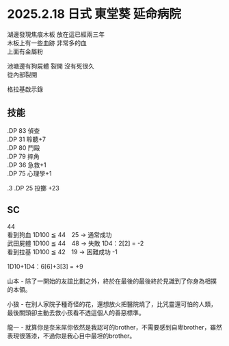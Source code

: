# 2025.2.18 日式 東堂葵 延命病院
湖邊發現焦痕木板 放在這已經兩三年  
木板上有一些血跡 非常多的血  
上面有金屬粉  

池塘邊有狗屍體 裂開 沒有死很久  
從內部裂開 


格拉基啟示錄  



## 技能  
.DP 83 偵查  
.DP 31 聆聽+7  
.DP 80 鬥毆    
.DP 79 摔角  
.DP 36 急救+1  
.DP 75 心理學+1    

.3 .DP 25 投擲 +23  

## SC  
44    
看到狗血 1D100 ≦ 44　25 → 通常成功  
武田屍體 1D100 ≦ 44　48 → 失敗 1D4：2[2] = -2  
看到拉基 1D100 ≦ 42　19 → 困難成功 -1  

1D10+1D4：6[6]+3[3] = +9

山本 - 除了一開始的友誼比劃之外，終於在最後的最後終於見識到了你身為相撲的本領。 

小狼 - 在別人家院子種奇怪的花，還想放火把醫院燒了，比咒靈還可怕的人類，最後關頭卻主動去救小孩看不透這個人的善惡標準。  

龍一 - 就算你是奈米屌你依然是我認可的brother，不需要感到自卑brother，雖然表現很落漆，不過你是我心目中最坦的brother。  